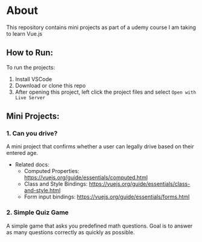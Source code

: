 # About

This repository contains mini projects as part of a udemy course I am taking to learn Vue.js


## How to Run: 
To run the projects: 
1. Install VSCode
2. Download or clone this repo
3. After opening this project, left click the project files and select `Open with Live Server`


## Mini Projects: 

### 1. Can you drive?
A mini project that confirms whether a user can legally drive based on their entered age.

* Related docs: 
    * Computed Properties: https://vuejs.org/guide/essentials/computed.html 
    * Class and Style Bindings: https://vuejs.org/guide/essentials/class-and-style.html
    * Form input bindings: https://vuejs.org/guide/essentials/forms.html

 ### 2. Simple Quiz Game  
A simple game that asks you predefined math questions. Goal is to answer as many questions correctly as quickly as possible. 
